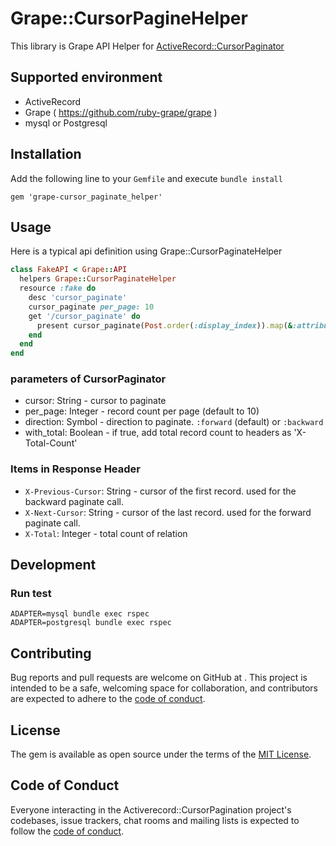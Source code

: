 # Grape::CursorPagineHelper

This library is Grape API Helper for [ActiveRecord::CursorPaginator](https://github.com/ssugiyama/active_record-cursor_paginator)

## Supported environment

- ActiveRecord
- Grape ( https://github.com/ruby-grape/grape )
- mysql or Postgresql

## Installation

Add the following line to your `Gemfile` and execute `bundle install`

```
gem 'grape-cursor_paginate_helper'
```

## Usage

Here is a typical api definition using Grape::CursorPaginateHelper

```ruby
class FakeAPI < Grape::API
  helpers Grape::CursorPaginateHelper
  resource :fake do
    desc 'cursor_paginate'
    cursor_paginate per_page: 10
    get '/cursor_paginate' do
      present cursor_paginate(Post.order(:display_index)).map(&:attributes).to_json
    end
  end
end
```

### parameters of CursorPaginator
- cursor: String - cursor to paginate
- per_page: Integer - record count per page (default to 10)
- direction: Symbol - direction to paginate. `:forward` (default) or `:backward`
- with_total: Boolean - if true, add total record count to headers as 'X-Total-Count'

### Items in Response Header

- `X-Previous-Cursor`: String - cursor of the first record. used for the backward paginate call.
- `X-Next-Cursor`: String - cursor of the last record. used for the forward paginate call.
- `X-Total`: Integer - total count of relation

## Development

### Run test

```shell
ADAPTER=mysql bundle exec rspec
ADAPTER=postgresql bundle exec rspec
```

## Contributing

Bug reports and pull requests are welcome on GitHub at . This project is intended to be a safe, welcoming space for collaboration, and contributors are expected to adhere to the [code of conduct](https://github.com/ssugiyama/grape-cursor_paginate_helper/blob/main/CODE_OF_CONDUCT.md).

## License

The gem is available as open source under the terms of the [MIT License](https://opensource.org/licenses/MIT).

## Code of Conduct

Everyone interacting in the Activerecord::CursorPagination project's codebases, issue trackers, chat rooms and mailing lists is expected to follow the [code of conduct](https://github.com/ssugiyama/grape-cursor_paginate_helper/blob/main/CODE_OF_CONDUCT.md).
